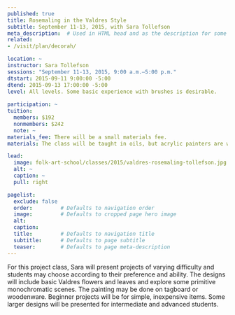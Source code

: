 ```yaml
---
published: true
title: Rosemaling in the Valdres Style 
subtitle: September 11-13, 2015, with Sara Tollefson 
meta_description:  # Used in HTML head and as the description for some search engines
related:
- /visit/plan/decorah/

location: ~
instructor: Sara Tollefson 
sessions: "September 11-13, 2015, 9:00 a.m.–5:00 p.m."
dtstart: 2015-09-11 9:00:00 -5:00
dtend: 2015-09-13 17:00:00 -5:00
level: All levels. Some basic experience with brushes is desirable.
  
participation: ~
tuition:
  members: $192
  nonmembers: $242
  note: ~
materials_fee: There will be a small materials fee.
materials: The class will be taught in oils, but acrylic painters are welcome. 

lead:
  image: folk-art-school/classes/2015/valdres-rosemaling-tollefson.jpg
  alt: ~
  caption: ~
  pull: right

pagelist:
  exclude: false
  order:         # Defaults to navigation order  
  image:         # Defaults to cropped page hero image
  alt:
  caption:
  title:         # Defaults to navigation title
  subtitle:      # Defaults to page subtitle
  teaser:        # Defaults to page meta-description 
---
```

For this project class, Sara will present projects of varying difficulty and students may choose according to their preference and ability. The designs will include basic Valdres flowers and leaves and explore some primitive monochromatic scenes. The painting may be done on tagboard or woodenware. Beginner projects will be for simple, inexpensive items. Some larger designs will be presented for intermediate and advanced students.